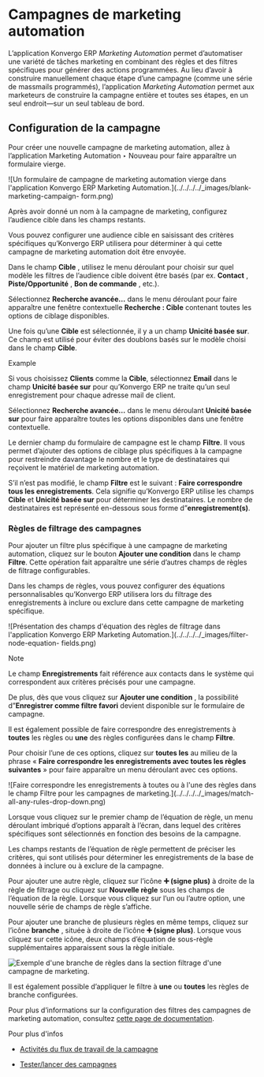 # Campagnes de marketing automation

L’application Konvergo ERP _Marketing Automation_ permet d’automatiser une variété de
tâches marketing en combinant des règles et des filtres spécifiques pour
générer des actions programmées. Au lieu d’avoir à construire manuellement
chaque étape d’une campagne (comme une série de massmails programmés),
l’application _Marketing Automation_ permet aux marketeurs de construire la
campagne entière et toutes ses étapes, en un seul endroit—sur un seul tableau
de bord.

## Configuration de la campagne

Pour créer une nouvelle campagne de marketing automation, allez à
l’application Marketing Automation ‣ Nouveau pour faire apparaître un
formulaire vierge.

![Un formulaire de campagne de marketing automation vierge dans l'application
Konvergo ERP Marketing Automation.](../../../../_images/blank-marketing-campaign-
form.png)

Après avoir donné un nom à la campagne de marketing, configurez l’audience
cible dans les champs restants.

Vous pouvez configurer une audience cible en saisissant des critères
spécifiques qu’Konvergo ERP utilisera pour déterminer à qui cette campagne de
marketing automation doit être envoyée.

Dans le champ **Cible** , utilisez le menu déroulant pour choisir sur quel
modèle les filtres de l’audience cible doivent être basés (par ex. **Contact**
, **Piste/Opportunité** , **Bon de commande** , etc.).

Sélectionnez **Recherche avancée…** dans le menu déroulant pour faire
apparaître une fenêtre contextuelle **Recherche : Cible** contenant toutes les
options de ciblage disponibles.

Une fois qu’une **Cible** est sélectionnée, il y a un champ **Unicité basée
sur**. Ce champ est utilisé pour éviter des doublons basés sur le modèle
choisi dans le champ **Cible**.

<div class="alert alert-success">
<p class="alert-title">
Example</p><p>Si vous choisissez <b>Clients</b> comme la <b>Cible</b>, sélectionnez <b>Email</b> dans le champ <b>Unicité basée sur</b> pour qu’Konvergo ERP ne traite qu’un seul enregistrement pour chaque adresse mail de client.</p>
</div>

Sélectionnez **Recherche avancée…** dans le menu déroulant **Unicité basée
sur** pour faire apparaître toutes les options disponibles dans une fenêtre
contextuelle.

Le dernier champ du formulaire de campagne est le champ **Filtre**. Il vous
permet d’ajouter des options de ciblage plus spécifiques à la campagne pour
restreindre davantage le nombre et le type de destinataires qui reçoivent le
matériel de marketing automation.

S’il n’est pas modifié, le champ **Filtre** est le suivant : **Faire
correspondre tous les enregistrements**. Cela signifie qu’Konvergo ERP utilise les
champs **Cible** et **Unicité basée sur** pour déterminer les destinataires.
Le nombre de destinataires est représenté en-dessous sous forme
d”**enregistrement(s)**.

### Règles de filtrage des campagnes

Pour ajouter un filtre plus spécifique à une campagne de marketing automation,
cliquez sur le bouton **Ajouter une condition** dans le champ **Filtre**.
Cette opération fait apparaître une série d’autres champs de règles de
filtrage configurables.

Dans les champs de règles, vous pouvez configurer des équations
personnalisables qu’Konvergo ERP utilisera lors du filtrage des enregistrements à
inclure ou exclure dans cette campagne de marketing spécifique.

![Présentation des champs d'équation des règles de filtrage dans l'application
Konvergo ERP Marketing Automation.](../../../../_images/filter-node-equation-
fields.png) <div class="alert alert-primary">
<p class="alert-title">
Note</p><p>Le champ <b>Enregistrements</b> fait référence aux contacts dans le système qui correspondent aux critères précisés pour une campagne.</p>
</div>

De plus, dès que vous cliquez sur **Ajouter une condition** , la possibilité
d”**Enregistrer comme filtre favori** devient disponible sur le formulaire de
campagne.

Il est également possible de faire correspondre des enregistrements à
**toutes** les règles ou **une** des règles configurées dans le champ
**Filtre**.

Pour choisir l’une de ces options, cliquez sur **toutes les** au milieu de la
phrase « **Faire correspondre les enregistrements avec toutes les règles
suivantes** » pour faire apparaître un menu déroulant avec ces options.

![Faire correspondre les enregistrements à toutes ou à l'une des règles dans
le champ Filtre pour les campagnes de marketing.](../../../../_images/match-
all-any-rules-drop-down.png)

Lorsque vous cliquez sur le premier champ de l’équation de règle, un menu
déroulant imbriqué d’options apparaît à l’écran, dans lequel des critères
spécifiques sont sélectionnés en fonction des besoins de la campagne.

Les champs restants de l’équation de règle permettent de préciser les
critères, qui sont utilisés pour déterminer les enregistrements de la base de
données à inclure ou à exclure de la campagne.

Pour ajouter une autre règle, cliquez sur l’icône **➕ (signe plus)** à droite
de la règle de filtrage ou cliquez sur **Nouvelle règle** sous les champs de
l’équation de la règle. Lorsque vous cliquez sur l’un ou l’autre option, une
nouvelle série de champs de règle s’affiche.

Pour ajouter une branche de plusieurs règles en même temps, cliquez sur
l’icône **branche** , située à droite de l’icône **➕ (signe plus)**. Lorsque
vous cliquez sur cette icône, deux champs d’équation de sous-règle
supplémentaires apparaissent sous la règle initiale.

![Exemple d'une branche de règles dans la section filtrage d'une campagne de
marketing.](../../../../_images/rule-branch-filter-sample.png)

Il est également possible d’appliquer le filtre à **une** ou **toutes** les
règles de branche configurées.

Pour plus d’informations sur la configuration des filtres des campagnes de
marketing automation, consultez [cette page de
documentation](target_audience).

<div class="alert alert-secondary">
<p class="alert-title">
Pour plus d'infos</p><ul>
<li><p><a href="workflow_activities">Activités du flux de travail de la campagne</a></p></li>
<li><p><a href="testing_running">Tester/lancer des campagnes</a></p></li>
</ul>
</div>

